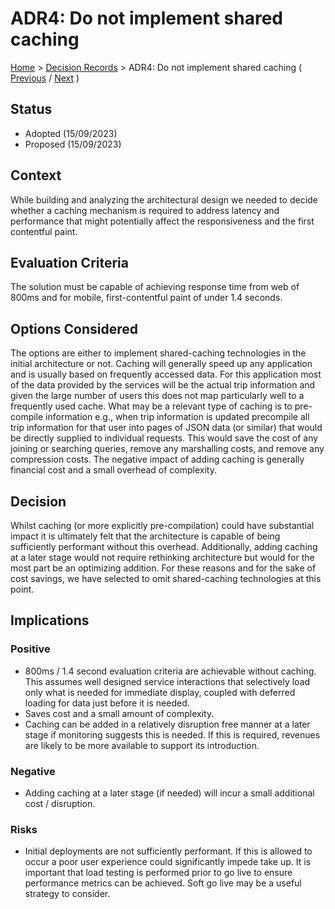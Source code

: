 # ADR4: Do not implement shared caching

[Home](../README.md) > [Decision Records](../README.md#decision-records) > ADR4: Do not implement shared caching ( [Previous](./adr3-use-hybrid-technology-for-mobile-app.md) / [Next](./adr5-use-geo-replication.md) )

## Status

* Adopted (15/09/2023)
* Proposed (15/09/2023)

## Context

While building and analyzing the architectural design we needed to decide whether a caching mechanism is required to address latency and performance that might potentially affect the responsiveness and the first contentful paint.

## Evaluation Criteria

The solution must be capable of achieving response time from web of 800ms and for mobile, first-contentful paint of under 1.4 seconds.

## Options Considered

The options are either to implement shared-caching technologies in the initial architecture or not. Caching will generally speed up any application and is usually based on frequently accessed data. For this application most of the data provided by the services will be the actual trip information and given the large number of users this does not map particularly well to a frequently used cache. What may be a relevant type of caching is to pre-compile information e.g., when trip information is updated precompile all trip information for that user into pages of JSON data (or similar) that would be directly supplied to individual requests. This would save the cost of any joining or searching queries, remove any marshalling costs, and remove any compression costs. The negative impact of adding caching is generally financial cost and a small overhead of complexity.

## Decision

Whilst caching (or more explicitly pre-compilation) could have substantial impact it is ultimately felt that the architecture is capable of being sufficiently performant without this overhead. Additionally, adding caching at a later stage would not require rethinking architecture but would for the most part be an optimizing addition. For these reasons and for the sake of cost savings, we have selected to omit shared-caching technologies at this point.

## Implications

### Positive

* 800ms / 1.4 second evaluation criteria are achievable without caching. This assumes well designed service interactions that selectively load only what is needed for immediate display, coupled with deferred loading for data just before it is needed.
* Saves cost and a small amount of complexity.
* Caching can be added in a relatively disruption free manner at a later stage if monitoring suggests this is needed. If this is required, revenues are likely to be more available to support its introduction.

### Negative

* Adding caching at a later stage (if needed) will incur a small additional cost / disruption.

### Risks

* Initial deployments are not sufficiently performant. If this is allowed to occur a poor user experience could significantly impede take up. It is important that load testing is performed prior to go live to ensure performance metrics can be achieved. Soft go live may be a useful strategy to consider.

